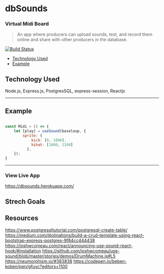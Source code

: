 # dbSounds
### Virtual Midi Board
> An app where producers can upload sounds, test, and record them online and share with other producers in the database.


[![Build Status](http://img.shields.io/travis/badges/badgerbadgerbadger.svg?style=flat-square)](https://travis-ci.org/badges/badgerbadgerbadger) 

- [Technology Used](#TechnologyUsed)
- [Example](#example)


## Technology Used
Node.js, Express.js, PostgresSQL, express-session, Reactjs


---

## Example 

```javascript

const Midi = () => { 
    let [play] = useSound(baseloop, {
        sprite: {
            kick: [0, 1800],
            hihat: [1800, 2100]
          },
    });
}
```

---


### View Live App 
https://dbsounds.herokuapp.com/

## Strech Goals


## Resources 
https://www.postgresqltutorial.com/postgresql-create-table/
https://medium.com/@olinations/build-a-crud-template-using-react-bootstrap-express-postgres-9f84cc444438
https://joshwcomeau.com/react/announcing-use-sound-react-hook/#installation
https://github.com/joshwcomeau/use-sound/blob/master/stories/demos/DrumMachine.js#L5
https://neumorphism.io/#383838
https://codepen.io/beben-koben/pen/gfuvc?editors=1100